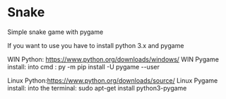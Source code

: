 # Snake
Simple snake game with pygame

If you want to use you have to install python 3.x and pygame

WIN Python: https://www.python.org/downloads/windows/
WIN Pygame install: into cmd : py -m pip install -U pygame --user


Linux Python:https://www.python.org/downloads/source/
Linux Pygame install: into the terminal: sudo apt-get install python3-pygame
